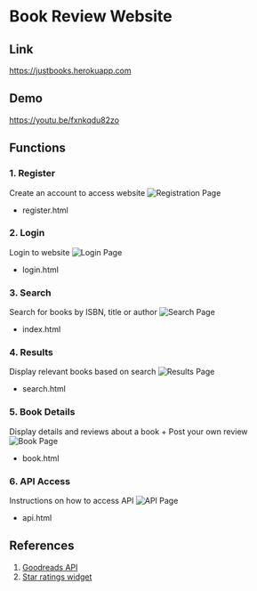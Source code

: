 # Book Review Website
## Link
https://justbooks.herokuapp.com

## Demo
https://youtu.be/fxnkqdu82zo

## Functions
### 1. Register
Create an account to access website
![Registration Page](https://i.imgur.com/zIq7Cjl.png)
* register.html

### 2. Login
Login to website
![Login Page](https://i.imgur.com/Zje7pQm.png)
* login.html

### 3. Search
Search for books by ISBN, title or author
![Search Page](https://i.imgur.com/hfHC7vN.png)
* index.html

### 4. Results
Display relevant books based on search
![Results Page](https://i.imgur.com/dFS2VBk.png)
* search.html

### 5. Book Details
Display details and reviews about a book + Post your own review
![Book Page](https://i.imgur.com/WWfPuyR.png)
* book.html

### 6. API Access
Instructions on how to access API
![API Page](https://i.imgur.com/4o5SODB.png)
* api.html

## References
1. [Goodreads API](https://www.goodreads.com/api "Goodreads API")
2. [Star ratings widget](https://codepen.io/jamesbarnett/pen/vlpkh "Star rating widget")
